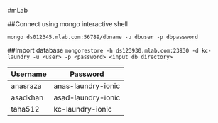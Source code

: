 #mLab 

##Connect using mongo interactive shell

`mongo ds012345.mlab.com:56789/dbname -u dbuser -p dbpassword`

##Import database
`mongorestore -h ds123930.mlab.com:23930 -d kc-laundry -u <user> -p <password> <input db directory>`

| Username 	| Password 	|
|---------	|-----------	|
| anasraza 	| anas-laundry-ionic 	|
| asadkhan 	| asad-laundry-ionic 	|
| taha512 	| kc-laundry-ionic   	|
